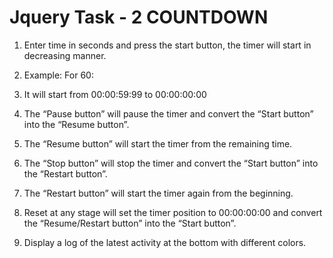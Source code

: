 # Jquery Task - 2 COUNTDOWN

1) Enter time in seconds and press the start button, the timer will start in decreasing
manner.

2) Example: For 60:

3) It will start from 00:00:59:99 to 00:00:00:00
4) The “Pause button” will pause the timer and convert the “Start button” into the “Resume
button”.

5) The “Resume button” will start the timer from the remaining time.

6) The “Stop button” will stop the timer and convert the “Start button” into the “Restart
button”.

7) The “Restart button” will start the timer again from the beginning.

8) Reset at any stage will set the timer position to 00:00:00:00 and convert the “Resume/Restart button” into the “Start button”.

9) Display a log of the latest activity at the bottom with different colors.
#

